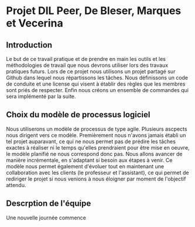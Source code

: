 # Projet DIL Peer, De Bleser, Marques et Vecerina 

## Introduction
Le but de ce travail pratique et de prendre en main les outils et les méthodologies
de travail que nous devrons utiliser lors des travaux pratiques futurs. Lors de 
ce projet nous utilisons un projet partagé sur Github dans lequel nous
répartissons les tâches. Nous définissons un code de conduite et une license qui
visent à établir des règles que les membres sont priés de respecter. Enfin nous
créons un ensemble de commandes qui sera implémenté par la suite.

## Choix du modèle de processus logiciel
Nous utiliserons un modèle de processus de type agile. 
Plusieurs ascpects nous dirigent vers ce modèle. Premièrement nous n'avons
jamais établi un tel projet auparavant, ce qui ne nous permet pas de prédire
les tâches exactes à réaliser ni le temps qu'elles prendraient pour être mise
en oeuvre, le modèle planifié ne nous correspond donc pas. Nous allons avancer de manière incrémentale, en s'adaptant
si besoin aux étapes à venir.
Ce modèle nous permet également d'évoluer tout en maintenant une collaboration avec les
clients (le professeur et l'assistant), ce qui permet de rediriger le projet si nous venions
à nous éloigner par moment de l'objectif attendu.

## Descrption de l'équipe

Une nouvelle journée commence
